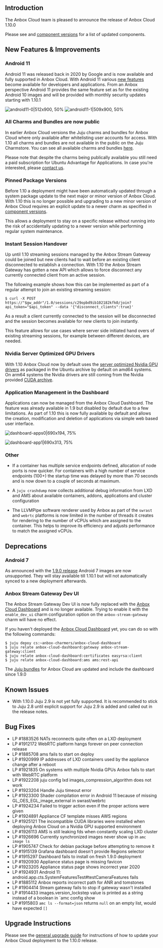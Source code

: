 ## Introduction

The Anbox Cloud team is pleased to announce the release of Anbox Cloud 1.10.0

Please see and [component versions](https://anbox-cloud.io/docs/component-versions) for a list of updated components.

## New Features & Improvements

### Android 11

Android 11 was released back in 2020 by Google and is now available and fully supported in Anbox Cloud. With Android 11 various [new features](https://developer.android.com/about/versions/11/features) become available for developers and applications. From an Anbox perspective Android 11 provides the same feature set as for the existing Android 10 images and will be provided with monthly security updates starting with 1.10.1

![android11-0|512x900, 50%](https://ubuntucommunity.s3.dualstack.us-east-2.amazonaws.com/optimized/2X/7/7ad9bef6ebfe034151122485a3641fe7fcbf6ffe_2_256x450.jpeg)    ![android11-1|509x900, 50%](https://ubuntucommunity.s3.dualstack.us-east-2.amazonaws.com/optimized/2X/8/833a0228539e987a5a89ebc0ea6ba010f388d43d_2_254x450.jpeg) 

### All Charms and Bundles are now public

In earlier Anbox Cloud versions the Juju charms and bundles for Anbox Cloud where only available after whitelisting user accounts for access. With 1.10 all charms and bundles are not available in the public on the Juju Charmstore. You can see all available charms and bundles [here](https://jaas.ai/u/anbox-charmers).

Please note that despite the charms being publically available you still need a paid subscription for Ubuntu Advantage for Applications. In case you're interested, please [contact us](https://anbox-cloud.io/#request-form).

### Pinned Package Versions

Before 1.10 a deployment might have been automatically updated through a system package update to the next major or minor version of Anbox Cloud. With 1.10 this is no longer possible and upgrading to a new minor version of Anbox Cloud requires an explicit update to a newer charm as specified in [component versions](https://anbox-cloud.io/docs/component-versions).

This allows a deployment to stay on a specific release without running into the risk of accidentally updating to a newer version while performing regular system maintenance.

### Instant Session Handover

Up until 1.10 streaming sessions managed by the Anbox Stream Gateway could be joined but new clients had to wait before an existing client disconnected to establish a connection. With 1.10 the Anbox Stream Gateway has gotten a new API which allows to force disconnect any currently connected client from an active session.

The following example shows how this can be implemented as part of a regular attempt to join an existing streaming session:

    $ curl -X POST https://"$gw_addr"/1.0/sessions/c29opbd9ib102182kfk0/join?api_token="$api_token" --data '{"disconnect_clients":true}'

As a result a client currently connected to the session will be disconnected and the session becomes available for new clients to join instantly.

This feature allows for use cases where server side initiated hand overs of existing streaming sessions, for example between different devices, are needed.

### Nvidia Server Optimized GPU Drivers

With 1.10 Anbox Cloud now by default uses the [server optimized Nvidia GPU drivers](https://launchpad.net/ubuntu/+source/nvidia-graphics-drivers-460-server) as packaged in the Ubuntu archive by default on amd64 systems. On arm64 systems the Nvidia drivers are still coming from the Nvidia provided [CUDA archive](https://developer.nvidia.com/cuda-downloads).

### Application Management in the Dashboard

Applications can now be managed from the Anbox Cloud Dashboard. The feature was already available in 1.9 but disabled by default due to a few limitations. As part of 1.10 this is now fully available by default and allows the creation, modification and deletion of applications via simple web based user interface.

![dashboard-apps0|690x194, 75%](https://ubuntucommunity.s3.dualstack.us-east-2.amazonaws.com/optimized/2X/2/2848f7d4823cd0e51dba22fbdbb4c9d80f196dda_2_517x145.png) 

![dashboard-app1|690x313, 75%](https://ubuntucommunity.s3.dualstack.us-east-2.amazonaws.com/optimized/2X/2/28fc1be61dd71a1016a48297d8a6730a5f3685fd_2_517x234.png) 

### Other

* If a container has multiple service endpoints defined, allocation of node ports is now quicker. For containers with a high number of service endpoints (100+) the startup time was delayed by more than 70 seconds and is now down to a couple of seconds at maximum.

* A `juju crashdump` now collects additional debug information from LXD and AMS about available containers, addons, applications and cluster configuration

* The LLVMPipe software renderer used by Anbox as part of the `swrast` and `webrtc` platforms is now limited in the number of threads it creates for rendering to the number of vCPUs which are assigned to the container. This helps to improve its efficiency and adjusts performance to match the assigned vCPUs.

## Deprecations

### Android 7

As announced with the [1.9.0 release](https://discourse.ubuntu.com/t/anbox-cloud-1-9-0-has-been-released/20870) Android 7 images are now unsupported. They will stay available till 1.10.1 but will not automatically synced to a new deployment afterwards.

### Anbox Stream Gateway Dev UI

The Anbox Stream Gateway Dev UI is now fully replaced with the [Anbox Cloud Dashboard](https://anbox-cloud.io/docs/manage/web-dashboard) and is no longer available. Trying to enable it with the `enable_dev_ui` charm configuration option on the `anbox-stream-gateway` charm will have no effect.

If you haven't deployed the [Anbox Cloud Dashboard](https://anbox-cloud.io/docs/manage/web-dashboard) yet, you can do so with the following commands:

    $ juju depoy cs:~anbox-charmers/anbox-cloud-dashboard
    $ juju relate anbox-cloud-dashboard:gateway anbox-stream-gateway:client
    $ juju relate anbox-cloud-dashboard:certificates easyrsa:client
    $ juju relate anbox-cloud-dashboard:ams ams:rest-api

The [Juju bundles](https://jaas.ai/u/anbox-charmers#bundles) for Anbox Cloud are updated and include the dashboard since 1.9.0

## Known Issues

* With 1.10.0 Juju 2.9 is not yet fully supported. It is recommended to stick to Juju 2.8 until explicit support for Juju 2.9 is added and called out in the release notes.

## Bug Fixes

* LP #1883526 NATs reconnects quite often on a LXD deployment
* LP #1912172 WebRTC platform hangs forever on peer connection release
* LP #1885708 ams fails to start on deploy
* LP #1920999 IP addresses of LXD containers used by the appliance change after a reboot
* LP #1921835 On systems with multiple Nvidia GPUs Anbox fails to start with WebRTC platform
* LP #1922208 juju config lxd images_compression_algorithm does not work
* LP #1923204 Handle Juju timeout error
* LP #1923300 Shader compilation error in Android 11 because of missing GL_OES_EGL_image_external in swrast/webrtc
* LP #1924234 Failed to trigger action even if the proper actions were given
* LP #1924891 Appliance CF template misses AWS regions
* LP #1925121 The incompatible CUDA libraries were installed when deploying Anbox Cloud on a Nvidia GPU supported environment
* LP #1926113 AMS is still leaking fds when constantly scaling LXD cluster
* LP #1926696 Currently synchronized images never show up in `amc image ls`
* LP #1905747 Check for debian package before attempting to remove it
* LP #1915139 Grafana dashboard doesn't provide Regions selector
* LP #1915297 Dashboard fails to install on fresh 1.9.0 deployment
* LP #1920930 Appliance status page is missing favicon
* LP #1923205 Appliance status page shows incorrect year 2020
* LP #1924931 Android 11: android.app.cts.SystemFeaturesTest#testCameraFeatures fails
* LP #1885112 Anbox reports incorrect path for ANR and tomstones
* LP #1904414 Stream gateway fails to stop if gateway wasn't installed
* LP #1914433 images.version_lockstep value is printed as a string instead of a boolean in `amc config show
* LP #1915803 `amc ls --format=json` returns `null` on an empty list, would have expected `[]`

## Upgrade Instructions

Please see the [general upgrade guide](https://anbox-cloud.io/docs/installation/upgrading-from-previous-versions) for instructions of how to update your Anbox Cloud deployment to the 1.10.0 release.